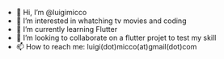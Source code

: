 - 👋 Hi, I’m @luigimicco
- 👀 I’m interested in whatching tv movies and coding
- 🌱 I’m currently learning Flutter
- 💞️ I’m looking to collaborate on a flutter projet to test my skill 
- 📫 How to reach me: luigi(dot)micco(at)gmail(dot)com

<!---
luigimicco/luigimicco is a ✨ special ✨ repository because its `README.md` (this file) appears on your GitHub profile.
You can click the Preview link to take a look at your changes.
--->
